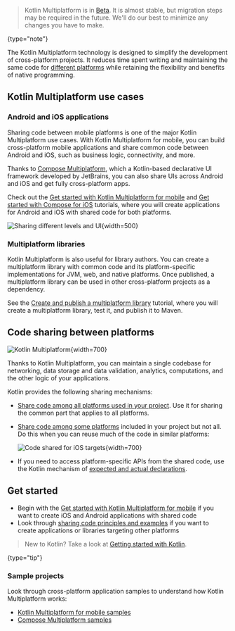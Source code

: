 [//]: # (title: Kotlin Multiplatform)
[//]: # (description: Kotlin Multiplatform allows creating cross-platform apps for desktop, web, and mobile devices.
Share application logic while keeping native user experience.)

> Kotlin Multiplatform is in [Beta](components-stability.md). It is almost stable, but migration steps may be required
> in the future. We'll do our best to minimize any changes you have to make.
>
{type="note"}

The Kotlin Multiplatform technology is designed to simplify the development of cross-platform projects. It reduces time
spent writing and maintaining the same code for [different platforms](#kotlin-multiplatform-use-cases)
while retaining the flexibility and benefits of native programming. 

## Kotlin Multiplatform use cases

### Android and iOS applications

Sharing code between mobile platforms is one of the major Kotlin Multiplatform use cases. With Kotlin Multiplatform for mobile,
you can build cross-platform mobile applications and share common code between Android and iOS, such as business logic, connectivity,
and more. 

Thanks to [Compose Multiplatform](https://www.jetbrains.com/lp/compose-multiplatform/), which a Kotlin-based declarative UI framework developed by JetBrains, you 
can also share UIs across Android and iOS and get fully cross-platform apps.

Check out the [Get started with Kotlin Multiplatform for mobile](multiplatform-mobile-getting-started.md) and [Get started with Compose for iOS](https://github.com/JetBrains/compose-multiplatform-ios-android-template/#readme) tutorials,
where you will create applications for Android and iOS with shared code for both platforms.

![Sharing different levels and UI](multiplatform+compose.svg){width=500}

### Multiplatform libraries

Kotlin Multiplatform is also useful for library authors. You can create a multiplatform library with common code and its
platform-specific implementations for JVM, web, and native platforms. Once published, a multiplatform library can be used
in other cross-platform projects as a dependency.

See the [Create and publish a multiplatform library](multiplatform-library.md) tutorial, where you will create
a multiplatform library, test it, and publish it to Maven.

## Code sharing between platforms

![Kotlin Multiplatform](kotlin-multiplatform.svg){width=700}

Thanks to Kotlin Multiplatform, you can maintain a single codebase for networking, data storage and data validation, analytics, 
computations, and the other logic of your applications.

Kotlin provides the following sharing mechanisms:

* [Share code among all platforms used in your project](multiplatform-share-on-platforms.md#share-code-on-all-platforms). Use it for sharing the common 
part that applies to all platforms.
* [Share code among some platforms](multiplatform-share-on-platforms.md#share-code-on-similar-platforms) included in your project but not all. Do this 
when you can reuse much of the code in similar platforms:

    ![Code shared for iOS targets](kotlin-multiplatform-hierarchical-structure.svg){width=700}

* If you need to access platform-specific APIs from the shared code, use the Kotlin mechanism of [expected and actual 
declarations](multiplatform-connect-to-apis.md).

## Get started

* Begin with the [Get started with Kotlin Multiplatform for mobile](multiplatform-mobile-getting-started.md) if you want to create iOS and Android applications with shared code
* Look through [sharing code principles and examples](multiplatform-share-on-platforms.md) if you want to create applications or libraries targeting other platforms

> New to Kotlin? Take a look at [Getting started with Kotlin](getting-started.md).
>
{type="tip"}

### Sample projects

Look through cross-platform application samples to understand how Kotlin Multiplatform works:

* [Kotlin Multiplatform for mobile samples](multiplatform-mobile-samples.md)
* [Compose Multiplatform samples](https://github.com/JetBrains/compose-multiplatform/blob/master/examples/README.md)

